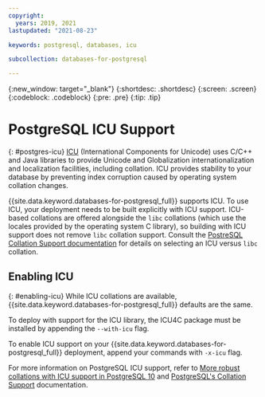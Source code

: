 ```yaml
---
copyright:
  years: 2019, 2021
lastupdated: "2021-08-23"

keywords: postgresql, databases, icu

subcollection: databases-for-postgresql

---
```


{:new_window: target="_blank"}
{:shortdesc: .shortdesc}
{:screen: .screen}
{:codeblock: .codeblock}
{:pre: .pre}
{:tip: .tip}

# PostgreSQL ICU Support
{: #postgres-icu}
[ICU](http://site.icu-project.org/) (International Components for Unicode) uses C/C++ and Java libraries to provide Unicode and Globalization internationalization and localization facilities, including collation. ICU provides stability to your database by preventing index corruption caused by operating system collation changes. 

{{site.data.keyword.databases-for-postgresql_full}} supports ICU. To use ICU, your deployment needs to be built explicitly with ICU support. ICU-based collations are offered alongside the `libc` collations (which use the locales provided by the operating system C library), so building with ICU support does not remove `libc` collation support. Consult the [PostreSQL Collation Support documentation](http://www.postgresql.org/docs/10/static/collation.html) for details on selecting an ICU versus `libc` collation.

## Enabling ICU
{: #enabling-icu}
While ICU collations are available, {{site.data.keyword.databases-for-postgresql_full}} defaults are the same. 

To deploy with support for the ICU library, the ICU4C package must be installed by appending the `--with-icu` flag. 

To enable ICU support on your {{site.data.keyword.databases-for-postgresql_full}} deployment, append your commands with `-x-icu` flag.

For more information on PostgreSQL ICU support, refer to [More robust collations with ICU support in PostgreSQL 10](https://www.2ndquadrant.com/en/blog/icu-support-postgresql-10/) and [PostgreSQL's Collation Support](https://www.postgresql.org/docs/10/collation.html) documentation. 